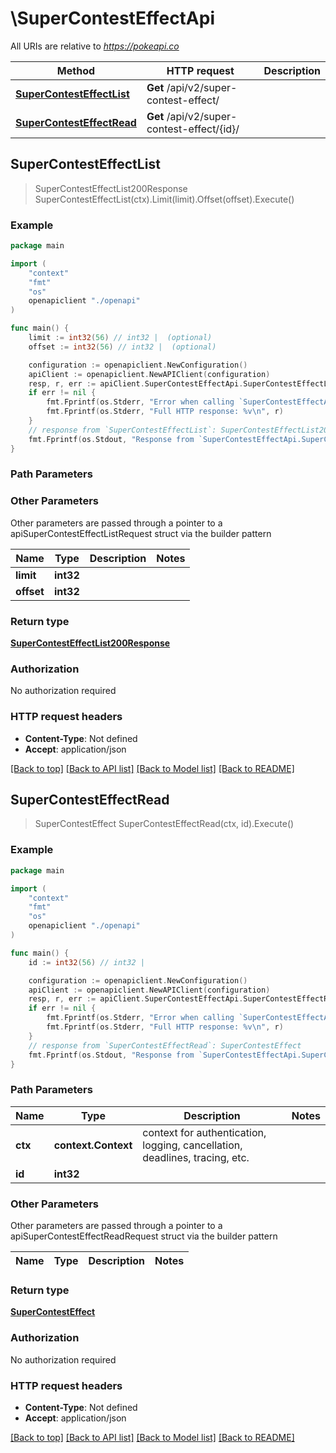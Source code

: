 # \SuperContestEffectApi

All URIs are relative to *https://pokeapi.co*

Method | HTTP request | Description
------------- | ------------- | -------------
[**SuperContestEffectList**](SuperContestEffectApi.md#SuperContestEffectList) | **Get** /api/v2/super-contest-effect/ | 
[**SuperContestEffectRead**](SuperContestEffectApi.md#SuperContestEffectRead) | **Get** /api/v2/super-contest-effect/{id}/ | 



## SuperContestEffectList

> SuperContestEffectList200Response SuperContestEffectList(ctx).Limit(limit).Offset(offset).Execute()



### Example

```go
package main

import (
    "context"
    "fmt"
    "os"
    openapiclient "./openapi"
)

func main() {
    limit := int32(56) // int32 |  (optional)
    offset := int32(56) // int32 |  (optional)

    configuration := openapiclient.NewConfiguration()
    apiClient := openapiclient.NewAPIClient(configuration)
    resp, r, err := apiClient.SuperContestEffectApi.SuperContestEffectList(context.Background()).Limit(limit).Offset(offset).Execute()
    if err != nil {
        fmt.Fprintf(os.Stderr, "Error when calling `SuperContestEffectApi.SuperContestEffectList``: %v\n", err)
        fmt.Fprintf(os.Stderr, "Full HTTP response: %v\n", r)
    }
    // response from `SuperContestEffectList`: SuperContestEffectList200Response
    fmt.Fprintf(os.Stdout, "Response from `SuperContestEffectApi.SuperContestEffectList`: %v\n", resp)
}
```

### Path Parameters



### Other Parameters

Other parameters are passed through a pointer to a apiSuperContestEffectListRequest struct via the builder pattern


Name | Type | Description  | Notes
------------- | ------------- | ------------- | -------------
 **limit** | **int32** |  | 
 **offset** | **int32** |  | 

### Return type

[**SuperContestEffectList200Response**](SuperContestEffectList200Response.md)

### Authorization

No authorization required

### HTTP request headers

- **Content-Type**: Not defined
- **Accept**: application/json

[[Back to top]](#) [[Back to API list]](../README.md#documentation-for-api-endpoints)
[[Back to Model list]](../README.md#documentation-for-models)
[[Back to README]](../README.md)


## SuperContestEffectRead

> SuperContestEffect SuperContestEffectRead(ctx, id).Execute()



### Example

```go
package main

import (
    "context"
    "fmt"
    "os"
    openapiclient "./openapi"
)

func main() {
    id := int32(56) // int32 | 

    configuration := openapiclient.NewConfiguration()
    apiClient := openapiclient.NewAPIClient(configuration)
    resp, r, err := apiClient.SuperContestEffectApi.SuperContestEffectRead(context.Background(), id).Execute()
    if err != nil {
        fmt.Fprintf(os.Stderr, "Error when calling `SuperContestEffectApi.SuperContestEffectRead``: %v\n", err)
        fmt.Fprintf(os.Stderr, "Full HTTP response: %v\n", r)
    }
    // response from `SuperContestEffectRead`: SuperContestEffect
    fmt.Fprintf(os.Stdout, "Response from `SuperContestEffectApi.SuperContestEffectRead`: %v\n", resp)
}
```

### Path Parameters


Name | Type | Description  | Notes
------------- | ------------- | ------------- | -------------
**ctx** | **context.Context** | context for authentication, logging, cancellation, deadlines, tracing, etc.
**id** | **int32** |  | 

### Other Parameters

Other parameters are passed through a pointer to a apiSuperContestEffectReadRequest struct via the builder pattern


Name | Type | Description  | Notes
------------- | ------------- | ------------- | -------------


### Return type

[**SuperContestEffect**](SuperContestEffect.md)

### Authorization

No authorization required

### HTTP request headers

- **Content-Type**: Not defined
- **Accept**: application/json

[[Back to top]](#) [[Back to API list]](../README.md#documentation-for-api-endpoints)
[[Back to Model list]](../README.md#documentation-for-models)
[[Back to README]](../README.md)

